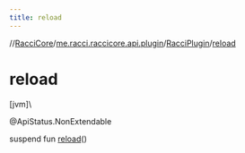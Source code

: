 ```yaml
---
title: reload
---
```

//[RacciCore](../../../index.html)/[me.racci.raccicore.api.plugin](../index.html)/[RacciPlugin](index.html)/[reload](reload.html)



# reload



[jvm]\




@ApiStatus.NonExtendable



suspend fun [reload](reload.html)()




